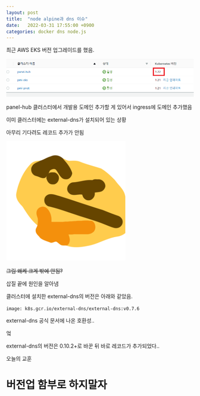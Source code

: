 ```yaml
---
layout: post
title:  "node alpine과 dns 이슈"
date:   2022-03-31 17:55:00 +0900
categories: docker dns node.js
---
```


최근 AWS EKS 버전 업그레이드를 했음.

![img.png](../assets/img.png)

panel-hub 클러스터에서 개발용 도메인 추가할 게 있어서 ingress에 도메인 추가했음

이미 클러스터에는 external-dns가 설치되어 있는 상황

아무리 기다려도 레코드 추가가 안됨

<div style="width:20rem;">

![img_1.png](../assets/img_1.png)

</div>

~~그림 왜케 크게 밖에 안됨?~~

삽질 끝에 원인을 알아냄

클러스터에 설치한 external-dns의 버전은 아래와 같았음.

`image: k8s.gcr.io/external-dns/external-dns:v0.7.6`

external-dns 공식 문서에 나온 호환성..

엌

external-dns의 버전은 0.10.2+로 바꾼 뒤 바로 레코드가 추가되었다..

오늘의 교훈

# **버전업 함부로 하지말자**


[jekyll-docs]: https://jekyllrb.com/docs/home
[jekyll-gh]:   https://github.com/jekyll/jekyll
[jekyll-talk]: https://talk.jekyllrb.com/
